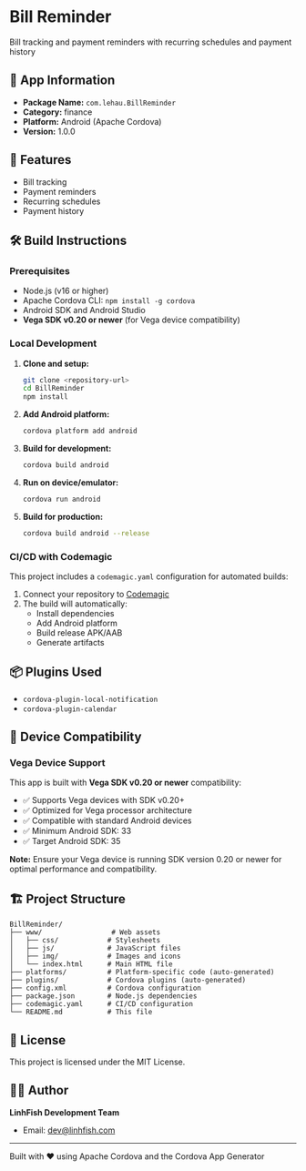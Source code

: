 # Bill Reminder

Bill tracking and payment reminders with recurring schedules and payment history

## 📱 App Information

- **Package Name:** `com.lehau.BillReminder`
- **Category:** finance
- **Platform:** Android (Apache Cordova)
- **Version:** 1.0.0

## 🚀 Features

- Bill tracking
- Payment reminders
- Recurring schedules
- Payment history

## 🛠️ Build Instructions

### Prerequisites

- Node.js (v16 or higher)
- Apache Cordova CLI: `npm install -g cordova`
- Android SDK and Android Studio
- **Vega SDK v0.20 or newer** (for Vega device compatibility)

### Local Development

1. **Clone and setup:**
   ```bash
   git clone <repository-url>
   cd BillReminder
   npm install
   ```

2. **Add Android platform:**
   ```bash
   cordova platform add android
   ```

3. **Build for development:**
   ```bash
   cordova build android
   ```

4. **Run on device/emulator:**
   ```bash
   cordova run android
   ```

5. **Build for production:**
   ```bash
   cordova build android --release
   ```

### CI/CD with Codemagic

This project includes a `codemagic.yaml` configuration for automated builds:

1. Connect your repository to [Codemagic](https://codemagic.io)
2. The build will automatically:
   - Install dependencies
   - Add Android platform
   - Build release APK/AAB
   - Generate artifacts

## 📦 Plugins Used

- `cordova-plugin-local-notification`
- `cordova-plugin-calendar`

## 🎯 Device Compatibility

### Vega Device Support

This app is built with **Vega SDK v0.20 or newer** compatibility:

- ✅ Supports Vega devices with SDK v0.20+
- ✅ Optimized for Vega processor architecture
- ✅ Compatible with standard Android devices
- ✅ Minimum Android SDK: 33
- ✅ Target Android SDK: 35

**Note:** Ensure your Vega device is running SDK version 0.20 or newer for optimal performance and compatibility.

## 🏗️ Project Structure

```
BillReminder/
├── www/                 # Web assets
│   ├── css/            # Stylesheets
│   ├── js/             # JavaScript files
│   ├── img/            # Images and icons
│   └── index.html      # Main HTML file
├── platforms/          # Platform-specific code (auto-generated)
├── plugins/            # Cordova plugins (auto-generated)
├── config.xml          # Cordova configuration
├── package.json        # Node.js dependencies
├── codemagic.yaml      # CI/CD configuration
└── README.md           # This file
```

## 📄 License

This project is licensed under the MIT License.

## 👨‍💻 Author

**LinhFish Development Team**
- Email: dev@linhfish.com

---

Built with ❤️ using Apache Cordova and the Cordova App Generator